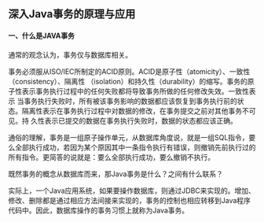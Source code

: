 
## 深入Java事务的原理与应用

#### 一、什么是JAVA事务

  通常的观念认为，事务仅与数据库相关。

  事务必须服从ISO/IEC所制定的ACID原则。ACID是原子性（atomicity）、一致性（consistency）、隔离性 （isolation）和持久性（durability）的缩写。事务的原子性表示事务执行过程中的任何失败都将导致事务所做的任何修改失效。一致性表示 当事务执行失败时，所有被该事务影响的数据都应该恢复到事务执行前的状态。隔离性表示在事务执行过程中对数据的修改，在事务提交之前对其他事务不可见。持 久性表示已提交的数据在事务执行失败时，数据的状态都应该正确。

  通俗的理解，事务是一组原子操作单元，从数据库角度说，就是一组SQL指令，要么全部执行成功，若因为某个原因其中一条指令执行有错误，则撤销先前执行过的所有指令。更简答的说就是：要么全部执行成功，要么撤销不执行。

  既然事务的概念从数据库而来，那Java事务是什么？之间有什么联系？

  实际上，一个Java应用系统，如果要操作数据库，则通过JDBC来实现的。增加、修改、删除都是通过相应方法间接来实现的，事务的控制也相应转移到Java程序代码中。因此，数据库操作的事务习惯上就称为Java事务。
